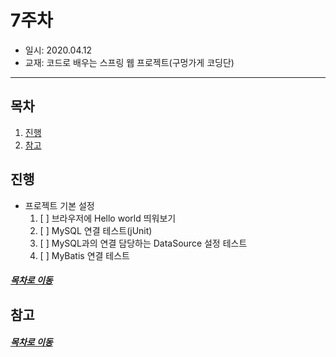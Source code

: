 7주차
=====
* 일시: 2020.04.12
* 교재: 코드로 배우는 스프링 웹 프로젝트(구멍가게 코딩단)
- - -
## 목차
1. [진행](#진행)
2. [참고](#참고)

## 진행
- 프로젝트 기본 설정
	1. [ ] 브라우저에 Hello world 띄워보기
	2. [ ] MySQL 연결 테스트(jUnit)
	3. [ ] MySQL과의 연결 담당하는 DataSource 설정 테스트
	4. [ ] MyBatis 연결 테스트

##### [목차로 이동](#목차)

## 참고

##### [목차로 이동](#목차)
